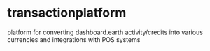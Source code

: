# transactionplatform
platform for converting dashboard.earth activity/credits into various currencies and integrations with POS systems

